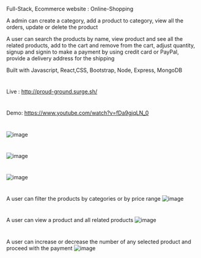 Full-Stack, Ecommerce website : Online-Shopping


A admin can create a category, add a product to category, view all the orders, update or delete the product

A user can search the products by name, view product and see all the related products, add to the cart and remove from the cart, adjust quantity, signup and signin to make a payment by using credit card or PayPal, provide a delivery address for the shipping

Built with Javascript, React,CSS, Bootstrap, Node, Express, MongoDB
#

Live : http://proud-ground.surge.sh/

#

Demo: https://www.youtube.com/watch?v=fDa9gjqLN_0

#
![image](https://user-images.githubusercontent.com/54459398/107093851-9cb40e80-67cb-11eb-8ddc-22d0e66cfdbd.png)
#
![image](https://user-images.githubusercontent.com/54459398/107094041-f4527a00-67cb-11eb-9376-3847a3d044bb.png)
#
![image](https://user-images.githubusercontent.com/54459398/107094125-1fd56480-67cc-11eb-8cd7-fa83a11476c5.png)
#
A user can filter the products by categories or by price range
![image](https://user-images.githubusercontent.com/54459398/107094219-41365080-67cc-11eb-82f6-4a63daa1f914.png)
#
A user can view a product and all related products
![image](https://user-images.githubusercontent.com/54459398/107094310-6925b400-67cc-11eb-9282-76ee06d0d4d3.png)
#
A user can increase or decrease the number of any selected product and proceed with the payment
![image](https://user-images.githubusercontent.com/54459398/107094371-82c6fb80-67cc-11eb-8ea5-4683dc7a7498.png)
